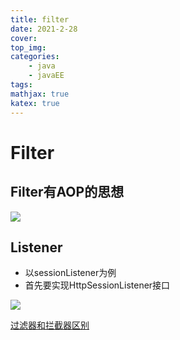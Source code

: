 ```yaml
---
title: filter
date: 2021-2-28
cover:
top_img:
categories: 
    - java
    - javaEE
tags: 
mathjax: true
katex: true
---
```

# Filter


## Filter有AOP的思想

![](http://note.youdao.com/yws/public/resource/bca95011244292ba9b4a461a47885868/xmlnote/FB93B55743254CBFA0E15968BCFC2A36/7102)

## Listener
- 以sessionListener为例
- 首先要实现HttpSessionListener接口

![](http://note.youdao.com/yws/public/resource/bca95011244292ba9b4a461a47885868/xmlnote/599EAB972CCD480F9862870B69D02BAB/7108)

[过滤器和拦截器区别](https://www.cnblogs.com/summerday152/p/13658788.html)